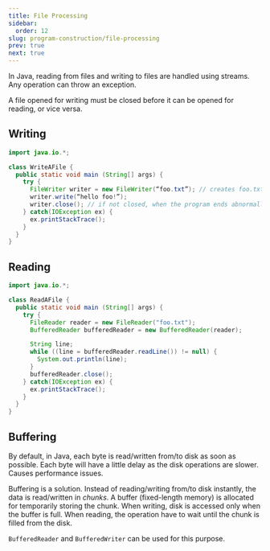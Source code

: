 ```yaml
---
title: File Processing
sidebar:
  order: 12
slug: program-construction/file-processing
prev: true
next: true
---
```


In Java, reading from files and writing to files are handled using streams. Any
operation can throw an exception.

A file opened for writing must be closed before it can be opened for reading, or
vice versa.

## Writing

```java
import java.io.*;

class WriteAFile {
  public static void main (String[] args) {
    try {
      FileWriter writer = new FileWriter(“foo.txt”); // creates foo.txt if doesn't exist
      writer.write(“hello foo!”);
      writer.close(); // if not closed, when the program ends abnormally, the file might get corrupt
    } catch(IOException ex) {
      ex.printStackTrace();
    }
  }
}
```

## Reading

```java
import java.io.*;

class ReadAFile {
  public static void main (String[] args) {
    try {
      FileReader reader = new FileReader("foo.txt");
      BufferedReader bufferedReader = new BufferedReader(reader);

      String line;
      while ((line = bufferedReader.readLine()) != null) {
        System.out.println(line);
      }
      bufferedReader.close();
    } catch(IOException ex) {
      ex.printStackTrace();
    }
  }
}
```

## Buffering

By default, in Java, each byte is read/written from/to disk as soon as possible.
Each byte will have a little delay as the disk operations are slower. Causes
performance issues.

Buffering is a solution. Instead of reading/writing from/to disk instantly, the
data is read/written in _chunks_. A buffer (fixed-length memory) is allocated
for temporarily storing the chunk. When writing, disk is accessed only when the
buffer is full. When reading, the operation have to wait until the chunk is
filled from the disk.

`BufferedReader` and `BufferedWriter` can be used for this purpose.
